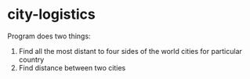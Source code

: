 # city-logistics

Program does two things:
1. Find all the most distant to four sides of the world cities for particular country
2. Find distance between two cities
